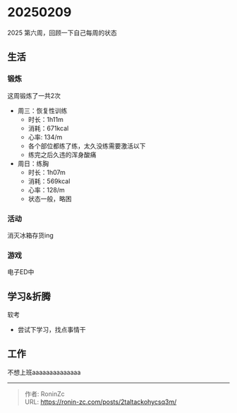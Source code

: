 # 20250209


2025 第六周，回顾一下自己每周的状态

## 生活

### 锻炼

这周锻炼了一共2次

* 周三：恢复性训练
  * 时长：1h11m
  * 消耗：671kcal
  * 心率: 134/m
  * 各个部位都练了练，太久没练需要激活以下
  * 练完之后久违的浑身酸痛
* 周日：练胸
  * 时长：1h07m
  * 消耗：569kcal
  * 心率：128/m
  * 状态一般，略困

### 活动

消灭冰箱存货ing

### 游戏

电子ED中

## 学习&amp;折腾

软考

* 尝试下学习，找点事情干

## 工作

不想上班aaaaaaaaaaaaaa


---

> 作者: RoninZc  
> URL: https://ronin-zc.com/posts/2taltackohycsq3m/  


